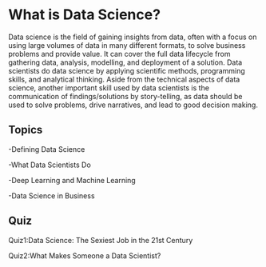 # What is Data Science?
Data science is the field of gaining insights from data, often with a focus on using large volumes of data in many different formats, to solve business problems and provide value. It can cover the full data lifecycle from gathering data, analysis, modelling, and deployment of a solution. Data scientists do data science by applying scientific methods, programming skills, and analytical thinking. Aside from the technical aspects of data science, another important skill used by data scientists is the communication of findings/solutions by story-telling, as data should be used to solve problems, drive narratives, and lead to good decision making.
## Topics
-Defining Data Science 

-What Data Scientists Do

-Deep Learning and Machine Learning

-Data Science in Business

## Quiz

Quiz1:Data Science: The Sexiest Job in the 21st Century

Quiz2:What Makes Someone a Data Scientist?


